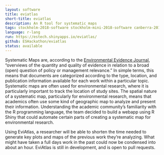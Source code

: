 ```yaml
---
layout: software
title: eviatlas
short-title: eviatlas
description: An R tool for systematic maps
tags: stockholm-2018-software stockholm-mini-2018-software canberra-2019-software
language: r-lang
run: https://estech.shinyapps.io/eviatlas/
github: ESHackathon/eviatlas
status: available
---
```

Systematic Maps are, according to the <a href="https://environmentalevidencejournal.biomedcentral.com/submission-guidelines/preparing-your-manuscript/systematic-map">Environmental Evidence Journal</a>, “overviews of the quantity and quality of evidence in relation to a broad (open) question of policy or management relevance.” In simple terms, this means that documents are categorized according to the type, location, and publication information available for each work within a particular topic. Systematic maps are often used for environmental research, where it is particularly important to track the location of study sites. The spatial nature of a systematic map, particularly for environmental research, means that academics often use some kind of geographic map to analyze and present their information. Understanding the academic community’s familiarity with the R programming language, the team decided to build a webapp using R Shiny that could automate certain parts of creating a systematic map for environmental research.  

Using EviAtlas, a researcher will be able to shorten the time needed to generate key plots and maps of the previous work they’re analyzing. What might have taken a full days work in the past could now be condensed into about an hour. EviAtlas is still in development, and is open to pull requests.
